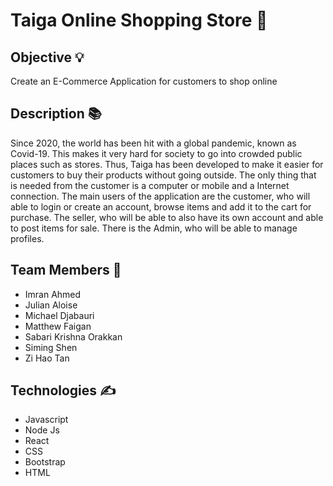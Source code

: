 # Taiga Online Shopping Store :star_struck:



## Objective :bulb:

Create an E-Commerce Application for customers to shop online 

## Description :books:

Since 2020, the world has been hit with a global pandemic, known as Covid-19. This makes it very hard for society to go into crowded public places such as stores. Thus, Taiga has been developed to make it easier for customers to buy their products without going outside. The only thing that is needed from the customer is a computer or mobile and a Internet connection. The main users of the application are the customer, who will able to login or create an account, browse items and add it to the cart for purchase. The seller, who will be able to also have its own account and able to post items for sale. There is the Admin, who will be able to manage profiles. 

## Team Members :busts_in_silhouette:
- Imran Ahmed
- Julian Aloise
- Michael Djabauri
- Matthew Faigan
- Sabari Krishna Orakkan
- Siming Shen
- Zi Hao Tan

## Technologies 	:writing_hand:
- Javascript
- Node Js
- React
- CSS
- Bootstrap
- HTML
